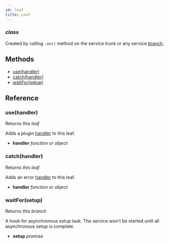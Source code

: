 ```yaml
---
id: leaf
title: Leaf
---
```


### *class*

Created by calling `.on()` method on the service trunk or any service [branch](branch.html).



Methods
-------

  - [use(handler)](#usehandler)
  - [catch(handler)](#catchhandler)
  - [waitFor(setup)](#waitforsetup)


Reference
---------

### use(handler)

Returns *this leaf*

Adds a plugin [handler](handlers.html) to this leaf.

  - **handler** *function or object* 


### catch(handler)

Returns *this leaf*

Adds an error [handler](handlers.html) to this leaf.

  - **handler** *function or object* 


### waitFor(setup)

Returns *this branch*

A hook for asynchronous setup task. The service won't be started until all
asynchronous setup is complete.


  - **setup** *promise* 



